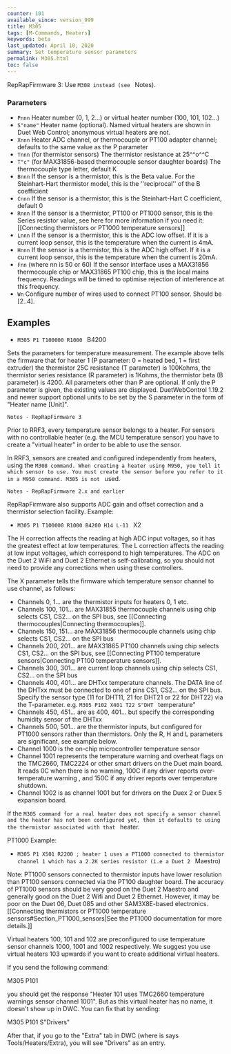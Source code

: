 ```yaml
---
counter: 101
available_since: version_999
title: M305
tags: [M-Commands, Heaters] 
keywords: beta 
last_updated: April 10, 2020 
summary: Set temperature sensor parameters 
permalink: M305.html
toc: false 
---
```



RepRapFirmware 3: Use ` M308 instead (see  ` Notes).

### Parameters

* `Pnnn` Heater number (0, 1, 2...) or virtual heater number (100, 101, 102...)
* `S"name"` Heater name (optional). Named virtual heaters are shown in Duet Web Control; anonymous virtual heaters are not.
* `Xnnn` Heater ADC channel, or thermocouple or PT100 adapter channel; defaults to the same value as the P parameter
* `Tnnn` (for thermistor sensors) The thermistor resistance at 25^^o^^C
* `T"c"` (for MAX31856-based thermocouple sensor daughter boards) The thermocouple type letter, default K
* `Bnnn` If the sensor is a thermistor, this is the Beta value.  For the Steinhart-Hart thermistor model, this is the ''reciprocal'' of the  B coefficient
* `Cnnn` If the sensor is a thermistor, this is the Steinhart-Hart C coefficient, default 0
* `Rnnn` If the sensor is a thermistor, PT100 or PT1000 sensor, this is the Series resistor value, see here for more information if you need it: [[Connecting thermistors or PT1000 temperature sensors]]
* `Lnnn` If the sensor is a thermistor, this is the ADC low offset. If it is a current loop sensor, this is the temperature when the current is 4mA.
* `Hnnn` If the sensor is a thermistor, this is the ADC high offset. If it is a current loop sensor, this is the temperature when the current is 20mA.
* `Fnn` (where nn is 50 or 60) If the sensor interface uses a MAX31856 thermocouple chip or MAX31865 PT100 chip, this is the local mains frequency. Readings will be timed to optimise rejection of interference at this frequency.
* `Wn` Configure number of wires used to connect PT100 sensor. Should be [2..4].

## Examples

* ` M305 P1 T100000 R1000  ` B4200

Sets the parameters for temperature measurement. The example above tells the firmware that for heater 1 (P parameter: 0 = heated bed, 1 = first extruder) the thermistor 25C resistance (T parameter) is 100Kohms, the thermistor series resistance (R parameter) is 1Kohms, the thermistor beta (B parameter) is 4200. All parameters other than P are optional. If only the P parameter is given, the existing values are displayed. DuetWebControl 1.19.2 and newer support optional units to be set by the S parameter in the form of "Heater name [Unit]".

`Notes - RepRapFirmware 3`

Prior to RRF3, every temperature sensor belongs to a heater. For sensors with no controllable heater (e.g. the MCU temperature sensor) you have to create a "virtual heater" in order to be able to use the sensor.

In RRF3, sensors are created and configured independently from heaters, using the ` M308 command. When creating a heater using M950, you tell it which sensor to use. You must create the sensor before you refer to it in a M950 command. M305 is not  ` used.

`Notes - RepRapFirmware 2.x and earlier`

RepRapFirmware also supports ADC gain and offset correction and a thermistor selection facility. Example:

* ` M305 P1 T100000 R1000 B4200 H14 L-11  ` X2

The H correction affects the reading at high ADC input voltages, so it has the greatest effect at low temperatures. The L correction affects the reading at low input voltages, which correspond to high temperatures. The ADC on the Duet 2 WiFi and Duet 2 Ethernet is self-calibrating, so you should not need to provide any corrections when using these controllers.

The X parameter tells the firmware which temperature sensor channel to use channel, as follows:

* Channels 0, 1... are the thermistor inputs for heaters 0, 1 etc.
* Channels 100, 101... are MAX31855 thermocouple channels using chip selects CS1, CS2... on the SPI bus, see [[Connecting thermocouples|Connecting thermocouples]].
* Channels 150, 151... are MAX31856 thermocouple channels using chip selects CS1, CS2... on the SPI bus
* Channels 200, 201... are MAX31865 PT100 channels using chip selects CS1, CS2... on the SPI bus, see [[Connecting PT100 temperature sensors|Connecting PT100 temperature sensors]].
* Channels 300, 301... are current loop channels using chip selects CS1, CS2... on the SPI bus
* Channels 400, 401... are DHTxx temperature channels. The DATA line of the DHTxx must be connected to one of pins CS1, CS2... on the SPI bus. Specify the sensor type (11 for DHT11, 21 for DHT21 or 22 for DHT22) via the T-parameter. e.g. ` M305 P102 X401 T22 S"DHT  ` temperature"
* Channels 450, 451... are as 400, 401... but specify the corresponding humidity sensor of the DHTxx
* Channels 500, 501... are the thermistor inputs, but configured for PT1000 sensors rather than thermistors.  Only the R, H and L parameters are significant, see example below.
* Channel 1000 is the on-chip microcontroller temperature sensor
* Channel 1001 represents the temperature warning and overheat flags on the TMC2660, TMC2224 or other smart drivers on the Duet main board. It reads 0C when there is no warning, 100C if any driver reports over-temperature warning , and 150C if any driver reports over temperature shutdown.
* Channel 1002 is as channel 1001 but for drivers on the Duex 2 or Duex 5 expansion board.

If the ` M305 command for a real heater does not specify a sensor channel and the heater has not been configured yet, then it defaults to using the thermistor associated with that  ` heater.

PT1000 Example:

* ` M305 P1 X501 R2200 ; heater 1 uses a PT1000 connected to thermistor channel 1 which has a 2.2K series resistor (i.e a Duet 2  ` Maestro)

Note: PT1000 sensors connected to thermistor inputs have lower resolution than PT100 sensors connected via the PT100 daughter board. The accuracy of PT1000 sensors should be very good on the Duet 2 Maestro and generally good on the Duet 2 Wifi and Duet 2 Ethernet. However, it may be poor on the Duet 06, Duet 085 and other SAM3X8E-based electronics. [[Connecting thermistors or PT1000 temperature sensors#Section_PT1000_sensors|See the PT1000 documentation for more details.]]

Virtual heaters 100, 101 and 102 are preconfigured to use temperature sensor channels 1000, 1001 and 1002 respectively. We suggest you use virtual heaters 103 upwards if you want to create additional virtual heaters.

If you send the following command:

M305 P101

you should get the response "Heater 101 uses TMC2660 temperature warnings sensor channel 1001". But as this virtual heater has no name, it doesn't show up in DWC. You can fix that by sending:

M305 P101 S"Drivers"

After that, if you go to the "Extra" tab in DWC (where is says Tools/Heaters/Extra), you will see "Drivers" as an entry.

